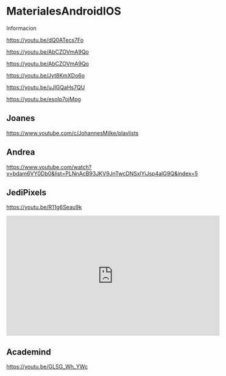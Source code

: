 # MaterialesAndroidIOS
Informacion

https://youtu.be/dQ0ATecs7Fo

https://youtu.be/AbCZOVmA9Qo

https://youtu.be/AbCZOVmA9Qo


https://youtu.be/Jyt8KmXDo6o

https://youtu.be/uJlGQaHs7QU


https://youtu.be/esoIp7ojMpg


## Joanes
https://www.youtube.com/c/JohannesMilke/playlists

## Andrea

https://www.youtube.com/watch?v=bdam6VY0Db0&list=PLNnAcB93JKV9JnTwcDNSxlYiJsp4aIG9Q&index=5

## JediPixels

https://youtu.be/R11g6Seau9k

<iframe width="560" height="315" src="https://www.youtube.com/embed/R11g6Seau9k" title="YouTube video player" frameborder="0" allow="accelerometer; autoplay; clipboard-write; encrypted-media; gyroscope; picture-in-picture" allowfullscreen></iframe>

## Academind

https://youtu.be/GLSG_Wh_YWc
